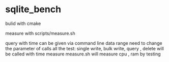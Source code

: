 # sqlite_bench

bulid with cmake

measure with scripts/measure.sh

query with time can be given via command line
data range need to change the parameter of calls
all the test: single write, bulk write, query , delete will be called with time measure
measure.sh will measure cpu , ram by testing 
